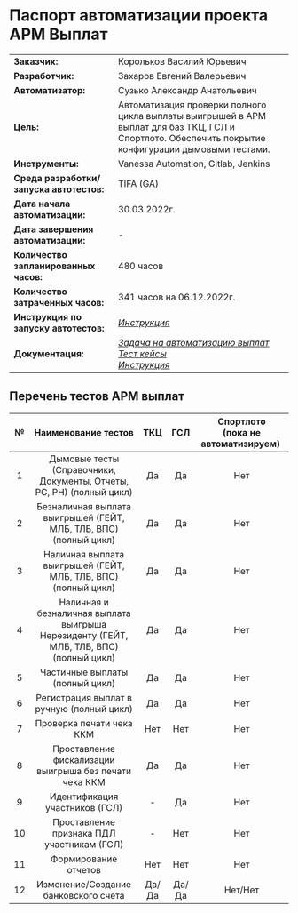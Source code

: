 # Паспорт автоматизации проекта АРМ Выплат


|                                       |                                                                                                                                                               |
| :------------------------------------ |:--------------------------------------------------------------------------------------------------------------------------------------------------------------|
| **Заказчик:**                             | Корольков Василий Юрьевич                                                                                                                                     |
| **Разработчик:**                      | Захаров Евгений Валерьевич                                                                                                                                    |
| **Автоматизатор:**                    | Сузько Александр Анатольевич                                                                                                                                  |
| **Цель:**                                 | Автоматизация проверки полного цикла выплаты выигрышей в АРМ выплат для баз ТКЦ, ГСЛ и Спортлото. Обеспечить покрытие конфигурации дымовыми тестами.          |
| **Инструменты:**                          | Vanessa Automation, Gitlab, Jenkins                                                                                                                           |
| **Среда разработки/запуска автотестов:**  | TIFA (GA)                                                                                                                                                     |
| **Дата начала автоматизации:**            | 30.03.2022г.                                                                                                                                                  |
| **Дата завершения автоматизации:**        | -                                                                                                                                                             |
| **Количество запланированных часов:**     | 480 часов                                                                                                                                                     |
| **Количество затраченных часов:**         | 341 часов на 06.12.2022г.                                                                                                                                     |
| **Инструкция по запуску автотестов:**     | [*Инструкция*](https://confluence.tccenter.ru/pages/viewpage.action?pageId=252254051)                                                                           |
| **Документация:**                         | [*Задача на автоматизацию выплат*](https://jira.tccenter.ru/browse/IASPAY-280) <br/> [*Тест кейсы*](https://testit.tccenter.ru/projects/33976/tests?isolatedSection=2186214e-b4cc-44c8-8bc8-d2733353f718) <br/> [*Инструкция*](https://confluence.tccenter.ru/pages/viewpage.action?pageId=101390728 ) |

## Перечень тестов АРМ выплат


| № | Наименование тестов                                                                       | ТКЦ        | ГСЛ        | Спортлото <br/> (пока не автоматизируем)   |
|:-:| :----------------------------------------------------------------------------------------:|:----------:|:----------:|:-----------------------------------:|
| 1 | Дымовые тесты (Справочники, Документы, Отчеты, РС, РН) (полный цикл)                      | Да         | Да         | Нет                                 |
| 2 | Безналичная выплата выигрышей (ГЕЙТ, МЛБ, ТЛБ, ВПС) (полный цикл)                         | Да         | Да         | Нет                                 |
| 3 | Наличная выплата выигрышей (ГЕЙТ, МЛБ, ТЛБ, ВПС) (полный цикл)                            | Да         | Да         | Нет                                 |
| 4 | Наличная и безналичная выплата выигрыша Нерезиденту (ГЕЙТ, МЛБ, ТЛБ, ВПС) (полный цикл)   | Да         | Да         | Нет                                 |  
| 5 | Частичные выплаты (полный цикл)                                                           | Да         | Да         | Нет                                 |
| 6 | Регистрация выплат в ручную (полный цикл)                                                 | Да         | Да         | Нет                                 |
| 7 | Проверка печати чека ККМ                                                                  | Нет        | Нет        | Нет                                 |
| 8 | Проставление фискализации выигрыша без печати чека ККМ                                    | Да         | Да         | Нет                                 |
| 9 | Идентификация участников (ГСЛ)                                                            | -          | Да         | Нет                                 |
| 10| Проставление признака ПДЛ участникам (ГСЛ)                                                | -          | Нет        | Нет                                 |
| 11| Формирование отчетов                                                                      | Нет        | Нет        | Нет                                 |
| 12| Изменение/Создание банковского счета                                                      | Да/Да      | Да/Да      | Нет/Нет                             |
